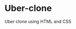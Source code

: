# Uber-clone
Uber clone using HTML and CSS
<h2><a href='https://653f51bd779d1a2429281cc7--celebrated-quokka-48e2f0.netlify.app/>click here to view</a></h2>
